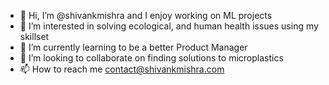 - 👋 Hi, I’m @shivankmishra and I enjoy working on ML projects
- 👀 I’m interested in solving ecological, and human health issues using my skillset
- 🌱 I’m currently learning to be a better Product Manager
- 💞️ I’m looking to collaborate on finding solutions to microplastics
- 📫 How to reach me contact@shivankmishra.com

<!---
shivankmishra/shivankmishra is a ✨ special ✨ repository because its `README.md` (this file) appears on your GitHub profile.
You can click the Preview link to take a look at your changes.
--->
